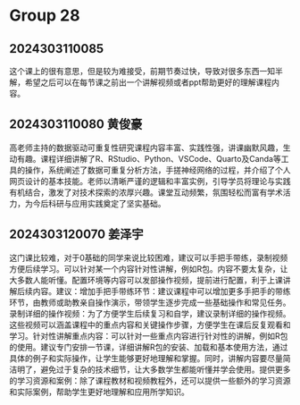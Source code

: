 # Group 28

## 2024303110085

这个课上的很有意思，但是较为难接受，前期节奏过快，导致对很多东西一知半解，希望之后可以在每节课之前出一个讲解视频或者ppt帮助更好的理解课程内容。

## 2024303110080 黄俊豪
高老师主持的数据驱动可重复性研究课程内容丰富、实践性强，讲课幽默风趣，生动有趣。课程详细讲解了R、RStudio、Python、VSCode、Quarto及Canda等工具的操作，系统阐述了数据可重复分析方法，手搓神经网络的过程，并介绍了个人网页设计的基本技能。老师以清晰严谨的逻辑和丰富实例，引导学员将理论与实践有机结合，激发了对技术探索的浓厚兴趣。课堂互动频繁，氛围轻松而富有学术活力，为今后科研与应用实践奠定了坚实基础。
## 2024303120070 姜泽宇
这门课比较难，对于0基础的同学来说比较困难，建议可以手把手带练，录制视频方便后续学习。可以针对某一个内容针对性讲解，例如R包。内容不要太复杂，让大多数人能听懂。配置环境等内容可以发部操作视频，提前进行配置，利于上课讲解后续内容。建议：增加手把手带练环节：建议课程中可以增加更多手把手的带练环节，由教师或助教亲自操作演示，带领学生逐步完成一些基础操作和常见任务。录制详细的操作视频：为了方便学生后续复习和自学，建议录制详细的操作视频。这些视频可以涵盖课程中的重点内容和关键操作步骤，方便学生在课后反复观看和学习。针对性讲解重点内容：可以针对一些重点内容进行针对性的讲解，例如R包的使用。建议专门安排一节课，详细讲解R包的安装、加载和基本使用方法，通过具体的例子和实际操作，让学生能够更好地理解和掌握。同时，讲解内容要尽量简洁明了，避免过于复杂的技术细节，让大多数学生都能听懂并学会使用。提供更多的学习资源和案例：除了课程教材和视频教程外，还可以提供一些额外的学习资源和实际案例，帮助学生更好地理解和应用所学知识。
